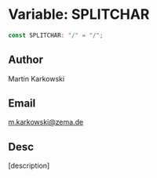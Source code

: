# Variable: SPLITCHAR

```ts
const SPLITCHAR: "/" = "/";
```

## Author

Martin Karkowski

## Email

m.karkowski@zema.de

## Desc

[description]
